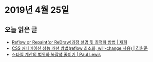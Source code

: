 # 2019년 4월 25일

## 오늘 읽은 글

* [Reflow or Repaint(or ReDraw)과정 설명 및 최적화 방법 | 재희](https://webclub.tistory.com/m/346)
* [CSS 애니메이션 성능 개선 방법(reflow 최소화, will-change 사용) | 김원준](https://wit.nts-corp.com/2017/06/05/4571)
* [스타일 계산의 범위와 복잡성 줄이기 | Paul Lewis](https://developers.google.com/web/fundamentals/performance/rendering/reduce-the-scope-and-complexity-of-style-calculations?hl=ko)
